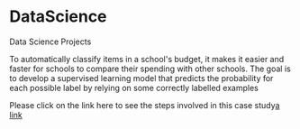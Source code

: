 # DataScience
Data Science Projects


To automatically classify items in a school's budget, it makes it easier and faster for schools to compare their spending with other schools. The goal is to develop a supervised learning model that predicts the probability for each possible label by relying on some correctly labelled examples

Please click on the link here to see the steps involved in this case study[a link](https://github.com/ambujbhargava/DataScience/tree/Project_SchoolBudgeting/Steps_In_Solving_CaseStudy.docx)
